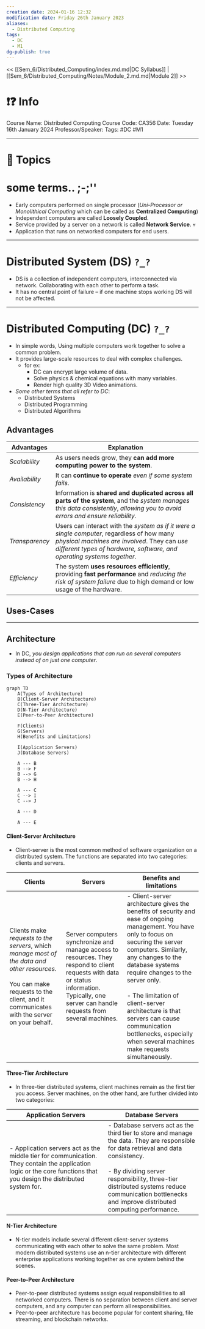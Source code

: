 ```yaml
---
creation date: 2024-01-16 12:32
modification date: Friday 26th January 2023
aliases:
  - Distributed Computing
tags:
  - DC
  - M1
dg-publish: true
---
```


<< [[Sem_6/Distributed_Computing/index.md.md|DC Syllabus]] | [[Sem_6/Distributed_Computing/Notes/Module_2.md.md|Module 2]] >>

# ❗❓ Info
Course Name: Distributed Computing
Course Code: CA356
Date: Tuesday 16th January 2024
Professor/Speaker: 
Tags: #DC #M1

---
# 📃 Topics

# **some terms.. ;-;''**
- Early computers performed on single processor (*Uni-Processor or Monolithical Computing* which can be called as **Centralized Computing**)
- Independent computers are called **Loosely Coupled**.
- Service provided by a server on a network is called **Network Service**. 💀
- Application that runs on networked computers for end users.

---
# **Distributed System (DS) `?_?`**
- DS is a collection of independent computers, interconnected via network. Collaborating with each other to perform a task.
- It has no central point of failure – if one machine stops working DS will not be affected.
---
# **Distributed Computing (DC) `?_?`**
- In simple words, Using multiple computers work together to solve a common problem.
- It provides large-scale resources to deal with complex challenges.
	- for ex: 
		- DC can encrypt large volume of data.
		- Solve physics & chemical equations with many variables.
		- Render high quality 3D Video animations.
- *Some other terms that all refer to DC*:
	- Distributed Systems
	- Distributed Programming
	- Distributed Algorithms
## Advantages

| **Advantages** | Explanation                                                                                                                                                                       |
| -------------- | ---------------------------------------------------------------------------------------------------------------------------------------------------------------------- |
| *Scalability*  | As users needs grow, they **can add more computing power to the system**. |
| *Availability* | It can **continue to operate** *even if some system fails*.                                                                                                                                                                       |
| *Consistency*  | Information is **shared and duplicated across all parts of the system**, and the *system manages this data consistently*, *allowing you to avoid errors and ensure reliability*.                                                                                                                      |
| *Transparency* | Users can interact with the *system as if it were a single computer*, regardless of how many *physical machines are involved*. They can *use different types of hardware, software, and operating systems together*.                                                                                                                                                                       |
| *Efficiency*   | The system **uses resources efficiently**, providing **fast performance** and *reducing the risk of system failure* due to high demand or low usage of the hardware.                                                                                                                                                                       |

## Uses-Cases


---
## Architecture
- In DC, *you design applications that can run on several computers instead of on just one computer*.

### Types of Architecture
```mermaid
graph TD
    A(Types of Architecture)
    B(Client-Server Architecture)
    C(Three-Tier Architecture)
    D(N-Tier Architecture)
    E(Peer-to-Peer Architecture)
   
    F(Clients)
    G(Servers)
    H(Benefits and Limitations)
    
    I(Application Servers)
    J(Database Servers)
    
    A --- B
    B --> F
    B --> G
    B --> H
    
    A --- C
    C --> I
    C --> J
    
    A --- D
    
    A --- E
```
#### Client-Server Architecture
- Client-server is the most common method of software organization on a distributed system. The functions are separated into two categories: clients and servers.

| **Clients** | **Servers** | Benefits and limitations |
| ---- | ---- | ---- |
| Clients make *requests to the servers*, which *manage most of the data and other resources*. <br><br>You can make requests to the client, and it communicates with the server on your behalf. | Server computers synchronize and manage access to resources. They respond to client requests with data or status information. Typically, one server can handle requests from several machines. | - Client-server architecture gives the benefits of security and ease of ongoing management. You have only to focus on securing the server computers. Similarly, any changes to the database systems require changes to the server only.<br><br>- The limitation of client-server architecture is that servers can cause communication bottlenecks, especially when several machines make requests simultaneously. |

#### Three-Tier Architecture
- In three-tier distributed systems, client machines remain as the first tier you access. Server machines, on the other hand, are further divided into two categories:

| **Application Servers**                                                                                                                                              | **Database Servers**                                                                                                                                                                                                                                                                              |
| -------------------------------------------------------------------------------------------------------------------------------------------------------------------- | ------------------------------------------------------------------------------------------------------------------------------------------------------------------------------------------------------------------------------------------------------------------------------------------------- |
| - Application servers act as the middle tier for communication. They contain the application logic or the core functions that you design the distributed system for. | - Database servers act as the third tier to store and manage the data. They are responsible for data retrieval and data consistency.<br><br>- By dividing server responsibility, three-tier distributed systems reduce communication bottlenecks and improve distributed computing performance. |

#### N-Tier Architecture
- N-tier models include several different client-server systems communicating with each other to solve the same problem. Most modern distributed systems use an n-tier architecture with different enterprise applications working together as one system behind the scenes.
#### Peer-to-Peer Architecture
- Peer-to-peer distributed systems assign equal responsibilities to all networked computers. There is no separation between client and server computers, and any computer can perform all responsibilities. 
- Peer-to-peer architecture has become popular for content sharing, file streaming, and blockchain networks.
